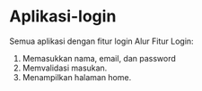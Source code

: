 # Aplikasi-login
Semua aplikasi dengan fitur login
Alur Fitur Login:
1. Memasukkan nama, email, dan password
2. Memvalidasi masukan.
3. Menampilkan halaman home.
